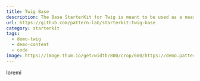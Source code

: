 ```yaml
---
title: Twig Base
description: The Base StarterKit for Twig is meant to be used as a near-blank starting point for Twig-based projects in Pattern Lab.
url: https://github.com/pattern-lab/starterkit-twig-base
category: starterkit
tags:
  - demo-twig
  - demo-content
  - code
image: https://image.thum.io/get/width/800/crop/600/https://demo.patternlab.io/
---
```


loremi
